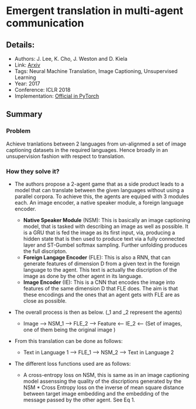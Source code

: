 # Emergent translation in multi-agent communication

## Details:

* Authors: J. Lee, K. Cho, J. Weston and D. Kiela
* Link: [Arxiv](https://arxiv.org/pdf/1710.06922.pdf)
* Tags: Neural Machine Translation, Image Captioning, Unsupervised Learning
* Year: 2017
* Conference: ICLR 2018
* Implementation: [Official in PyTorch](https://github.com/facebookresearch/translagent)

## Summary

### Problem

Achieve tranlations between 2 languages from un-alignmed a set of image captioning datasets in the required languages. Hence 
broadly in an unsupervision fashion with respect to translation.

### How they solve it?

* The authors propose a 2-agent game that as a side product leads to a model that can translate between the given languages 
without using a parallel corpora. To achieve this, the agents are equiped with 3 modules each. An image encoder, a native
speaker module, a foreign language encoder. 
    * **Native Speaker Module** (NSM): This is basically an image captioning model, that is tasked with describing an image as well as 
        possible. It is a GRU that is fed the image as its first input, via, producing a hidden state that is then used to 
        produce text via a fully connected layer and ST-Gumbel softmax sampling. Further unfolding produces the full discripton.
    * **Foreign Langage Encoder** (FLE): This is also a RNN, that can generate features of dimension D from a given text in 
        the foreign language to the agent. This text is actually the discription of the image as done by the other agent in its 
        language.
    * **Image Encoder** (IE): This is a CNN that encodes the image into features of the same dimension D that FLE does. The aim
        is that these encodings and the ones that an agent gets with FLE are as close as possible.

* The overall process is then as below. (_1 and _2 represent the agents)
    * Image --> NSM_1 --> FLE_2 --> Feature <-- IE_2 <-- (Set of images, one of them being the original image )
* From this translation can be done as follows:
    * Text in Language 1 --> FLE_1 --> NSM_2 --> Text in Language 2
* The different loss functions used are as follows:   
     * A cross-entropy loss on NSM, this is same as in an image captioning model assenssing the quality of the discriptions generated by the NSM 
      * Cross Entropy loss on the inverse of mean square distance between target image embedding and the embedding of the message passed by the other agent. See Eq 1. 
